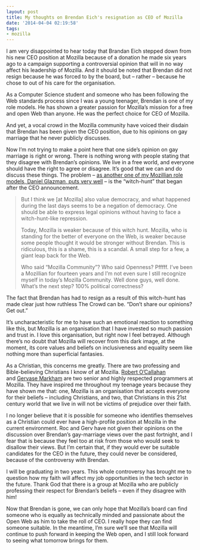 ```yaml
---
layout: post
title: My thoughts on Brendan Eich's resignation as CEO of Mozilla
date: '2014-04-04 02:19:58'
tags:
- mozilla
---
```


I am very disappointed to hear today that Brandan Eich stepped down from his new CEO position at Mozilla because of a donation he made six years ago to a campaign supporting a controversial opinion that will in no way affect his leadership of Mozilla. And it should be noted that Brendan did not resign because he was forced to by the board, but – rather – because he chose to out of his care for the organisation.

As a Computer Science student and someone who has been following the Web standards process since I was a young teenager, Brendan is one of my role models. He has shown a greater passion for Mozilla’s mission for a free and open Web than anyone. He was the perfect choice for CEO of Mozilla.

And yet, a vocal crowd in the Mozilla community have voiced their disdain that Brendan has been given the CEO position, due to his opinions on gay marriage that he never publicly discusses.

Now I’m not trying to make a point here that one side’s opinion on gay marriage is right or wrong. There is nothing wrong with people stating that they disagree with Brendan’s opinions. We live in a free world, and everyone should have the right to agree or disagree. It’s good that we can and do discuss these things. The problem – [as another one of my Mozillian role models, Daniel Glazman, puts very well](http://www.glazman.org/weblog/dotclear/index.php?post/2014/04/04/Sad-day) – is the “witch-hunt” that began after the CEO announcement.

> But I think we [at Mozilla] also value democracy, and what happened during the last days seems to be a negation of democracy. One should be able to express legal opinions without having to face a witch-hunt-like repression.
>
> Today, Mozilla is weaker because of this witch hunt. Mozilla, who is standing for the better of everyone on the Web, is weaker because some people thought it would be stronger without Brendan. This is ridiculous, this is a shame, this is a scandal. A small step for a few, a giant leap back for the Web.
>
> Who said “Mozilla Community”? Who said Openness? Pfffff. I’ve been a Mozillian for fourteen years and I’m not even sure I still recognize myself in today’s Mozilla Community. Well done guys, well done. What’s the next step? 100% political correctness?

The fact that Brendan has had to resign as a result of this witch-hunt has made clear just how ruthless The Crowd can be. “Don’t share our opinions? Get out.”

It’s uncharacteristic for me to have such an emotional reaction to something like this, but Mozilla is an organisation that I have invested so much passion and trust in. I love this organisation, but right now I feel betrayed. Although there’s no doubt that Mozilla will recover from this dark image, at the moment, its core values and beliefs on inclusiveness and equality seem like nothing more than superficial fantasies.

As a Christian, this concerns me greatly. There are two professing and Bible-believing Christians I know of at Mozilla. [Robert O’Callahan](http://robert.ocallahan.org/) and [Gervase Markham](http://gerv.net/aboutme.html) are two senior and highly respected programmers at Mozilla. They have inspired me throughout my teenage years because they have shown me that: one, Mozilla is an organisation that accepts everyone for their beliefs – including Christians, and two, that Christians in this 21st century world that we live in will not be victims of prejudice over their faith.

I no longer believe that it is possible for someone who identifies themselves as a Christian could ever have a high-profile position at Mozilla in the current environment. Roc and Gerv have not given their opinions on the discussion over Brendan’s gay-marriage views over the past fortnight, and I fear that is because they feel too at risk from those who would seek to disallow their views. But I’m certain that, if they would ever be suitable candidates for the CEO in the future, they could never be considered, because of the controversy with Brendan.

I will be graduating in two years. This whole controversy has brought me to question how my faith will affect my job opportunities in the tech sector in the future. Thank God that there is a group at Mozilla who are publicly professing their respect for Brendan’s beliefs – even if they disagree with him!

Now that Brendan is gone, we can only hope that Mozilla’s board can find someone who is equally as technically minded and passionate about the Open Web as him to take the roll of CEO. I really hope they can find someone suitable. In the meantime, I’m sure we’ll see that Mozilla will continue to push forward in keeping the Web open, and I still look forward to seeing what tomorrow brings for them.
